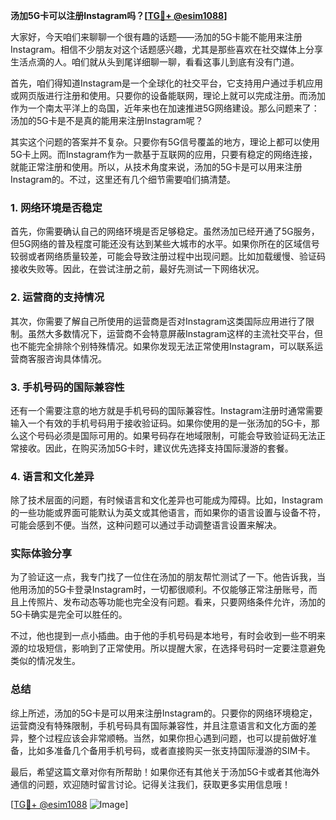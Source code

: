 **汤加5G卡可以注册Instagram吗？[[TG💪+ @esim1088](https://t.me/s/esim1088)]**

大家好，今天咱们来聊聊一个很有趣的话题——汤加的5G卡能不能用来注册Instagram。相信不少朋友对这个话题感兴趣，尤其是那些喜欢在社交媒体上分享生活点滴的人。咱们就从头到尾详细聊一聊，看看这事儿到底有没有门道。

首先，咱们得知道Instagram是一个全球化的社交平台，它支持用户通过手机应用或网页版进行注册和使用。只要你的设备能联网，理论上就可以完成注册。而汤加作为一个南太平洋上的岛国，近年来也在加速推进5G网络建设。那么问题来了：汤加的5G卡是不是真的能用来注册Instagram呢？

其实这个问题的答案并不复杂。只要你有5G信号覆盖的地方，理论上都可以使用5G卡上网。而Instagram作为一款基于互联网的应用，只要有稳定的网络连接，就能正常注册和使用。所以，从技术角度来说，汤加的5G卡是可以用来注册Instagram的。不过，这里还有几个细节需要咱们搞清楚。

### 1. **网络环境是否稳定**

首先，你需要确认自己的网络环境是否足够稳定。虽然汤加已经开通了5G服务，但5G网络的普及程度可能还没有达到某些大城市的水平。如果你所在的区域信号较弱或者网络质量较差，可能会导致注册过程中出现问题。比如加载缓慢、验证码接收失败等。因此，在尝试注册之前，最好先测试一下网络状况。

### 2. **运营商的支持情况**

其次，你需要了解自己所使用的运营商是否对Instagram这类国际应用进行了限制。虽然大多数情况下，运营商不会特意屏蔽Instagram这样的主流社交平台，但也不能完全排除个别特殊情况。如果你发现无法正常使用Instagram，可以联系运营商客服咨询具体情况。

### 3. **手机号码的国际兼容性**

还有一个需要注意的地方就是手机号码的国际兼容性。Instagram注册时通常需要输入一个有效的手机号码用于接收验证码。如果你使用的是一张汤加的5G卡，那么这个号码必须是国际可用的。如果号码存在地域限制，可能会导致验证码无法正常接收。因此，在购买汤加5G卡时，建议优先选择支持国际漫游的套餐。

### 4. **语言和文化差异**

除了技术层面的问题，有时候语言和文化差异也可能成为障碍。比如，Instagram的一些功能或界面可能默认为英文或其他语言，而如果你的语言设置与设备不符，可能会感到不便。当然，这种问题可以通过手动调整语言设置来解决。

### 实际体验分享

为了验证这一点，我专门找了一位住在汤加的朋友帮忙测试了一下。他告诉我，当他用汤加的5G卡登录Instagram时，一切都很顺利。不仅能够正常注册账号，而且上传照片、发布动态等功能也完全没有问题。看来，只要网络条件允许，汤加的5G卡确实是完全可以胜任的。

不过，他也提到一点小插曲。由于他的手机号码是本地号，有时会收到一些不明来源的垃圾短信，影响到了正常使用。所以提醒大家，在选择号码时一定要注意避免类似的情况发生。

### 总结

综上所述，汤加的5G卡是可以用来注册Instagram的。只要你的网络环境稳定，运营商没有特殊限制，手机号码具有国际兼容性，并且注意语言和文化方面的差异，整个过程应该会非常顺畅。当然，如果你担心遇到问题，也可以提前做好准备，比如多准备几个备用手机号码，或者直接购买一张支持国际漫游的SIM卡。

最后，希望这篇文章对你有所帮助！如果你还有其他关于汤加5G卡或者其他海外通信的问题，欢迎随时留言讨论。记得关注我们，获取更多实用信息哦！

[[TG💪+ @esim1088](https://t.me/s/esim1088) ![Image](https://i.postimg.cc/4NQfJmqS/Snipaste-2025-05-13-00-14-12.png)]